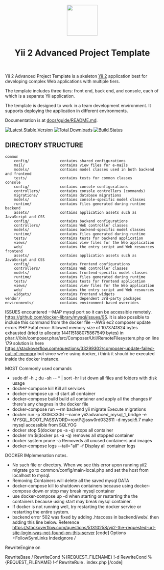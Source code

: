 <p align="center">
    <a href="https://github.com/yiisoft" target="_blank">
        <img src="https://avatars0.githubusercontent.com/u/993323" height="100px">
    </a>
    <h1 align="center">Yii 2 Advanced Project Template</h1>
    <br>
</p>

Yii 2 Advanced Project Template is a skeleton [Yii 2](http://www.yiiframework.com/) application best for
developing complex Web applications with multiple tiers.

The template includes three tiers: front end, back end, and console, each of which
is a separate Yii application.

The template is designed to work in a team development environment. It supports
deploying the application in different environments.

Documentation is at [docs/guide/README.md](docs/guide/README.md).

[![Latest Stable Version](https://img.shields.io/packagist/v/yiisoft/yii2-app-advanced.svg)](https://packagist.org/packages/yiisoft/yii2-app-advanced)
[![Total Downloads](https://img.shields.io/packagist/dt/yiisoft/yii2-app-advanced.svg)](https://packagist.org/packages/yiisoft/yii2-app-advanced)
[![Build Status](https://travis-ci.org/yiisoft/yii2-app-advanced.svg?branch=master)](https://travis-ci.org/yiisoft/yii2-app-advanced)

DIRECTORY STRUCTURE
-------------------

```
common
    config/              contains shared configurations
    mail/                contains view files for e-mails
    models/              contains model classes used in both backend and frontend
    tests/               contains tests for common classes    
console
    config/              contains console configurations
    controllers/         contains console controllers (commands)
    migrations/          contains database migrations
    models/              contains console-specific model classes
    runtime/             contains files generated during runtime
backend
    assets/              contains application assets such as JavaScript and CSS
    config/              contains backend configurations
    controllers/         contains Web controller classes
    models/              contains backend-specific model classes
    runtime/             contains files generated during runtime
    tests/               contains tests for backend application    
    views/               contains view files for the Web application
    web/                 contains the entry script and Web resources
frontend
    assets/              contains application assets such as JavaScript and CSS
    config/              contains frontend configurations
    controllers/         contains Web controller classes
    models/              contains frontend-specific model classes
    runtime/             contains files generated during runtime
    tests/               contains tests for frontend application
    views/               contains view files for the Web application
    web/                 contains the entry script and Web resources
    widgets/             contains frontend widgets
vendor/                  contains dependent 3rd-party packages
environments/            contains environment-based overrides
```

ISSUES encountered
--MAP mysql port so it can be accessible remotely. https://github.com/docker-library/mysql/issues/95. It is also possible to include this command from the docker file
--AWS ec2 composer update errors PHP Fatal error: Allowed memory size of 1073741824 bytes exhausted (tried to allocate 144115188075867549 bytes) in phar:///bin/composer.phar/src/Composer/Util/RemoteFilesystem.php on line 179 solution is here https://stackoverflow.com/questions/33299302/composer-update-failed-out-of-memory but since we're using docker, i think it should be executed inside the docker instance.

MOST Commonly used comands
*  sudo df -h .; du -sh -- * | sort -hr 
	list down all files and folders with disk usage
*  docker-compose kill
	Kill all services
* docker-compose up -d 
	start all container
* docker-compose build
	build all container and apply all the changes if there's any chagnes in the docker file
* docker-compose run --rm backend yii migrate
        Execute migrations
* docker run -p 3306:3306 --name yii2advanced_mysql_1_bridge -e MYSQL_ROOT_PASSWORD=rootP@ssw0rd032611 -d mysql:5.7 
        make mysql accessible from SQLYOG
*  docker stop $(docker ps -a -q)
	stops all container 
* docker rm $(docker ps -a -q) 
	removes all stopped container 
* docker system prune -a
	Removeds all unused containers and images
* docker-compose logs --tail="all" -f 
	Display all container logs



DOCKER IMplemenation notes. 
* No such file or directory. When we see this error upon running yii2 migrate go to common/config/main-local.php and set the host from localhost to mysql. 
* Removing Containers will delete all the saved mysql DATA
* docker-compose kill to shutdown containers because using docker-compose down or stop may break mysql container 
* use docker-compose up -d when starting or restarting the the containers because using start may break mysql container. 
* If docker is not running well, try restarting the docker service or restarting the entire system. 
* backend error 502 was fixed by adding .htaccess in backend/web/. then adding this line below. Reference https://stackoverflow.com/questions/51310258/yii2-the-requested-url-site-login-was-not-found-on-this-server
[code]
Options +FollowSymLinks
IndexIgnore */*

RewriteEngine on

RewriteBase /
RewriteCond %{REQUEST_FILENAME} !-d
RewriteCond %{REQUEST_FILENAME} !-f
RewriteRule . index.php
[/code]








